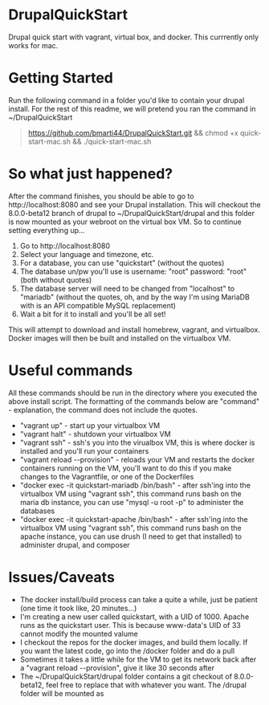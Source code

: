 # DrupalQuickStart
Drupal quick start with vagrant, virtual box, and docker. This currrently only works
for mac.

# Getting Started
Run the following command in a folder you'd like to contain your drupal install. For the rest
of this readme, we will pretend you ran the command in ~/DrupalQuickStart

> https://github.com/bmarti44/DrupalQuickStart.git && chmod +x quick-start-mac.sh && ./quick-start-mac.sh


# So what just happened?
After the command finishes, you should be able to go to http://localhost:8080 and see your
Drupal installation. This will checkout the 8.0.0-beta12 branch of drupal to ~/DrupalQuickStart/drupal 
and this folder is now mounted as your webroot on the virtual box VM. So to continue setting 
everything up...

1. Go to http://localhost:8080
2. Select your language and timezone, etc.
3. For a database, you can use "quickstart" (without the quotes)
4. The database un/pw you'll use is username: "root" password: "root" (both without quotes)
5. The database server will need to be changed from "localhost" to "mariadb" (without the quotes, oh, and by the way I'm using MariaDB with is an API compatible MySQL replacement)
6. Wait a bit for it to install and you'll be all set!


This will attempt to download and install homebrew, vagrant, and virtualbox. Docker images
will then be built and installed on the virtualbox VM. 

# Useful commands
All these commands should be run in the directory where you executed the above install script.
The formatting of the commands below are "command" - explanation, the command does not include
the quotes.

* "vagrant up" - start up your virtualbox VM
* "vagrant halt" - shutdown your virtualbox VM
* "vagrant ssh" - ssh's you into the virualbox VM, this is where docker is installed and you'll run your containers
* "vagrant reload --provision" - reloads your VM and restarts the docker containers running on the VM, you'll want to do this if you make changes to the Vagrantfile, or one of the Dockerfiles
* "docker exec -it quickstart-mariadb /bin/bash" - after ssh'ing into the virtualbox VM using "vagrant ssh", this command runs bash on the maria db instance, you can use "mysql -u root -p" to administer the databases
* "docker exec -it quickstart-apache /bin/bash" - after ssh'ing into the virtualbox VM using "vagrant ssh", this command runs bash on the apache instance, you can use drush (I need to get that installed) to administer drupal, and composer

# Issues/Caveats

* The docker install/build process can take a quite a while, just be patient (one time it took like, 20 minutes...)
* I'm creating a new user called quickstart, with a UID of 1000. Apache runs as the quickstart user. This is because www-data's UID of 33 cannot modify the mounted valume
* I checkout the repos for the docker images, and build them locally. If you want the latest code, go into the /docker folder and do a pull
* Sometimes it takes a little while for the VM to get its network back after a "vagrant reload --provision", give it like 30 seconds after
* The ~/DrupalQuickStart/drupal folder contains a git checkout of 8.0.0-beta12, feel free to replace that with whatever you want. The /drupal folder will be mounted as  
